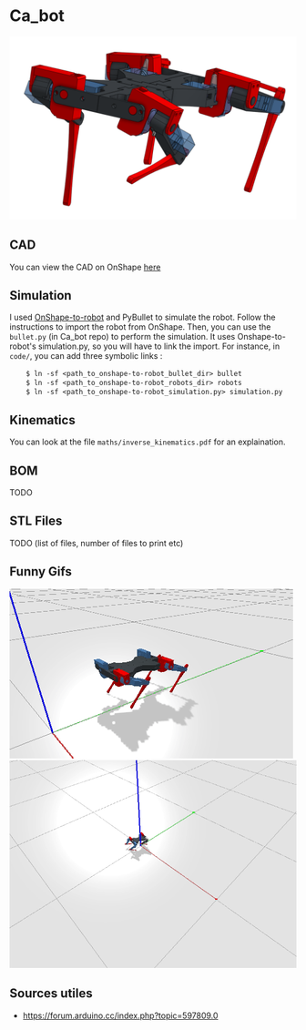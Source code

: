 # Ca_bot

![Ca_bot cao](CAO.png)

## CAD
You can view the CAD on OnShape [here](https://cad.onshape.com/documents/ce9bda5ae462e3fdef104bd6/w/3b8d4f6b6a3cb61aacb198cc/e/690f3e74afa6e9599cd381d0)

## Simulation

I used [OnShape-to-robot](https://github.com/Rhoban/onshape-to-robot) and PyBullet to simulate the robot. 
Follow the instructions to import the robot from OnShape. Then, you can use the `bullet.py` (in Ca_bot repo) to perform the simulation. It uses Onshape-to-robot's simulation.py, so you will have to link the import. For instance, in `code/`, you can add three symbolic links : 

```
	$ ln -sf <path_to_onshape-to-robot_bullet_dir> bullet
	$ ln -sf <path_to_onshape-to-robot_robots_dir> robots
	$ ln -sf <path_to_onshape-to-robot_simulation.py> simulation.py

```


## Kinematics
You can look at the file `maths/inverse_kinematics.pdf` for an explaination.

## BOM
TODO

## STL Files
TODO (list of files, number of files to print etc)

## Funny Gifs
![There is supposed to be a cool gif here](ca_bot.gif)
![There is supposed to be a cool gif here](round_walk.gif)

## Sources utiles
- https://forum.arduino.cc/index.php?topic=597809.0




